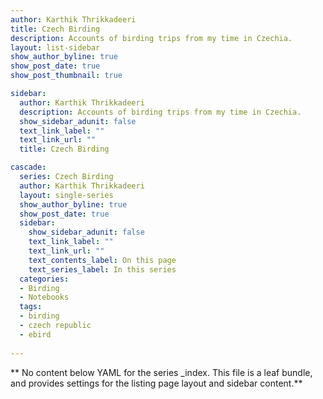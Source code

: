 ```yaml
---
author: Karthik Thrikkadeeri
title: Czech Birding
description: Accounts of birding trips from my time in Czechia.
layout: list-sidebar
show_author_byline: true
show_post_date: true
show_post_thumbnail: true

sidebar:
  author: Karthik Thrikkadeeri
  description: Accounts of birding trips from my time in Czechia.
  show_sidebar_adunit: false
  text_link_label: ""
  text_link_url: ""
  title: Czech Birding

cascade:
  series: Czech Birding
  author: Karthik Thrikkadeeri
  layout: single-series
  show_author_byline: true
  show_post_date: true
  sidebar:
    show_sidebar_adunit: false
    text_link_label: ""
    text_link_url: ""
    text_contents_label: On this page
    text_series_label: In this series
  categories:
  - Birding
  - Notebooks
  tags:
  - birding
  - czech republic
  - ebird
  
---
```


** No content below YAML for the series _index. This file is a leaf bundle, and provides settings for the listing page layout and sidebar content.**